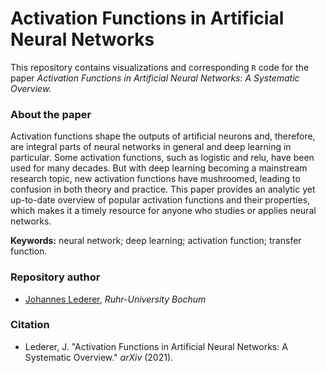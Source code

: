 # Activation Functions in Artificial Neural Networks

This repository contains visualizations and corresponding `R` code for the paper 
 _Activation Functions in Artificial Neural Networks: A Systematic Overview._
 
### About the paper
Activation functions shape the outputs of artificial neurons and, therefore, are integral parts of neural networks in general and deep learning in particular. Some activation functions, such as logistic and relu, have been used for many decades. But with deep learning becoming a mainstream research topic, new activation functions have mushroomed, leading to confusion in both theory and practice. This paper provides an analytic yet up-to-date overview of popular activation functions and their properties, which makes it a timely resource for anyone who studies or applies neural networks.

**Keywords:** neural network; deep learning; activation function; transfer function.
 
### Repository author

* [Johannes Lederer](https://johanneslederer.com), _Ruhr-University Bochum_

### Citation

* Lederer, J. "Activation Functions in Artificial Neural Networks: A Systematic Overview." _arXiv_ (2021).

